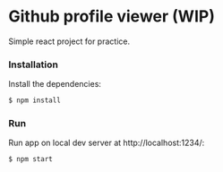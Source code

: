 # Github profile viewer (WIP)

Simple react project for practice.

### Installation
Install the dependencies:

```sh
$ npm install
```

### Run

Run app on local dev server at http://localhost:1234/:

```sh
$ npm start
```
